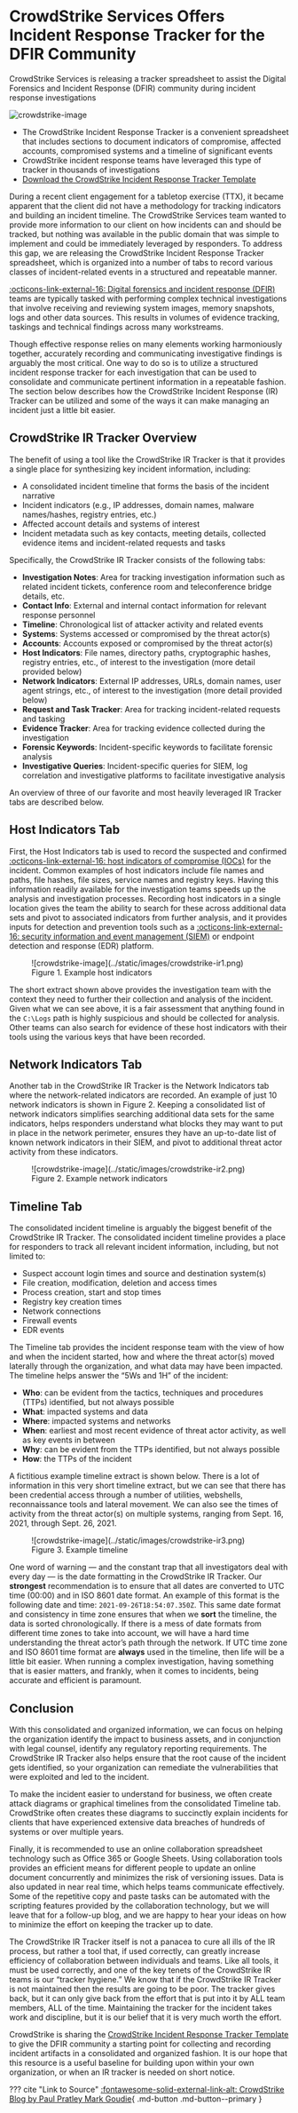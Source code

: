 # CrowdStrike Services Offers Incident Response Tracker for the DFIR Community

CrowdStrike Services is releasing a tracker spreadsheet to assist the Digital Forensics and Incident Response (DFIR) community during incident response investigations

![crowdstrike-image](../static/images/crowdstrike-ir-overview.jpeg)

- The CrowdStrike Incident Response Tracker is a convenient spreadsheet that includes sections to document indicators of compromise, affected accounts, compromised systems and a timeline of significant events
- CrowdStrike incident response teams have leveraged this type of tracker in thousands of investigations
- [Download the CrowdStrike Incident Response Tracker Template](../static/docs/CrowdStrike-Incident-Response-Tracker-Template.xlsx)

During a recent client engagement for a tabletop exercise (TTX), it became apparent that the client did not have a methodology for tracking indicators and building an incident timeline. The CrowdStrike Services team wanted to provide more information to our client on how incidents can and should be tracked, but nothing was available in the public domain that was simple to implement and could be immediately leveraged by responders. To address this gap, we are releasing the CrowdStrike Incident Response Tracker spreadsheet, which is organized into a number of tabs to record various classes of incident-related events in a structured and repeatable manner. 

[:octicons-link-external-16: Digital forensics and incident response (DFIR)](https://www.crowdstrike.com/cybersecurity-101/digital-forensics-and-incident-response-dfir/) teams are typically tasked with performing complex technical investigations that involve receiving and reviewing system images, memory snapshots, logs and other data sources. This results in volumes of evidence tracking, taskings and technical findings across many workstreams. 

Though effective response relies on many elements working harmoniously together, accurately recording and communicating investigative findings is arguably the most critical. One way to do so is to utilize a structured incident response tracker for each investigation that can be used to consolidate and communicate pertinent information in a repeatable fashion. The section below describes how the CrowdStrike Incident Response (IR) Tracker can be utilized and some of the ways it can make managing an incident just a little bit easier.

## CrowdStrike IR Tracker Overview

The benefit of using a tool like the CrowdStrike IR Tracker is that it provides a single place for synthesizing key incident information, including:

- A consolidated incident timeline that forms the basis of the incident narrative
- Incident indicators (e.g., IP addresses, domain names, malware names/hashes, registry entries, etc.)
- Affected account details and systems of interest
- Incident metadata such as key contacts, meeting details, collected evidence items and incident-related requests and tasks

Specifically, the CrowdStrike IR Tracker consists of the following tabs:

- **Investigation Notes**: Area for tracking investigation information such as related incident tickets, conference room and teleconference bridge details, etc. 
- **Contact Info**: External and internal contact information for relevant response personnel
- **Timeline**: Chronological list of attacker activity and related events
- **Systems**: Systems accessed or compromised by the threat actor(s)
- **Accounts**: Accounts exposed or compromised by the threat actor(s)
- **Host Indicators**: File names, directory paths, cryptographic hashes, registry entries, etc., of interest to the investigation (more detail provided below)
- **Network Indicators**: External IP addresses, URLs, domain names, user agent strings, etc., of interest to the investigation (more detail provided below)
- **Request and Task Tracker**: Area for tracking incident-related requests and tasking
- **Evidence Tracker**: Area for tracking evidence collected during the investigation
- **Forensic Keywords**: Incident-specific keywords to facilitate forensic analysis
- **Investigative Queries**: Incident-specific queries for SIEM, log correlation and investigative platforms to facilitate investigative analysis 

An overview of three of our favorite and most heavily leveraged IR Tracker tabs are described below.

## Host Indicators Tab

First, the Host Indicators tab is used to record the suspected and confirmed [:octicons-link-external-16: host indicators of compromise (IOCs)](https://www.crowdstrike.com/cybersecurity-101/indicators-of-compromise/) for the incident. Common examples of host indicators include file names and paths, file hashes, file sizes, service names and registry keys. Having this information readily available for the investigation teams speeds up the analysis and investigation processes. Recording host indicators in a single location gives the team the ability to search for these across additional data sets and pivot to associated indicators from further analysis, and it provides inputs for detection and prevention tools such as a [:octicons-link-external-16: security information and event management (SIEM)](https://www.crowdstrike.com/cybersecurity-101/security-information-and-event-management-siem/) or endpoint detection and response (EDR) platform.

<figure markdown>
  ![crowdstrike-image](../static/images/crowdstrike-ir1.png)
  <figcaption>Figure 1. Example host indicators</figcaption>
</figure>

The short extract shown above provides the investigation team with the context they need to further their collection and analysis of the incident. Given what we can see above, it is a fair assessment that anything found in the `C:\Logs` path is highly suspicious and should be collected for analysis. Other teams can also search for evidence of these host indicators with their tools using the various keys that have been recorded.

## Network Indicators Tab

Another tab in the CrowdStrike IR Tracker is the Network Indicators tab where the network-related indicators are recorded. An example of just 10 network indicators is shown in Figure 2. Keeping a consolidated list of network indicators simplifies searching additional data sets for the same indicators, helps responders understand what blocks they may want to put in place in the network perimeter, ensures they have an up-to-date list of known network indicators in their SIEM, and pivot to additional threat actor activity from these indicators.

<figure markdown>
  ![crowdstrike-image](../static/images/crowdstrike-ir2.png)
  <figcaption>Figure 2. Example network indicators</figcaption>
</figure>

## Timeline Tab

The consolidated incident timeline is arguably the biggest benefit of the CrowdStrike IR Tracker. The consolidated incident timeline provides a place for responders to track all relevant incident information, including, but not limited to:

- Suspect account login times and source and destination system(s)
- File creation, modification, deletion and access times 
- Process creation, start and stop times 
- Registry key creation times
- Network connections
- Firewall events
- EDR events

The Timeline tab provides the incident response team with the view of how and when the incident started, how and where the threat actor(s) moved laterally through the organization, and what data may have been impacted. The timeline helps answer the “5Ws and 1H” of the incident: 

- **Who**: can be evident from the tactics, techniques and procedures (TTPs) identified, but not always possible 
- **What**: impacted systems and data 
- **Where**: impacted systems and networks 
- **When**: earliest and most recent evidence of threat actor activity, as well as key events in between
- **Why**: can be evident from the TTPs identified, but not always possible
- **How**: the TTPs of the incident

A fictitious example timeline extract is shown below. There is a lot of information in this very short timeline extract, but we can see that there has been credential access through a number of utilities, webshells, reconnaissance tools and lateral movement. We can also see the times of activity from the threat actor(s) on multiple systems, ranging from Sept. 16, 2021, through Sept. 26, 2021.

<figure markdown>
  ![crowdstrike-image](../static/images/crowdstrike-ir3.png)
  <figcaption>Figure 3. Example timeline</figcaption>
</figure>

One word of warning — and the constant trap that all investigators deal with every day — is the date formatting in the CrowdStrike IR Tracker. Our **strongest** recommendation is to ensure that all dates are converted to UTC time (00:00) and in ISO 8601 date format. An example of this format is the following date and time: `2021-09-26T18:54:07.350Z`. This same date format and consistency in time zone ensures that when we **sort** the timeline, the data is sorted chronologically. If there is a mess of date formats from different time zones to take into account, we will have a hard time understanding the threat actor’s path through the network. If UTC time zone and ISO 8601 time format are **always** used in the timeline, then life will be a little bit easier. When running a complex investigation, having something that is easier matters, and frankly, when it comes to incidents, being accurate and efficient is paramount.

## Conclusion

With this consolidated and organized information, we can focus on helping the organization identify the impact to business assets, and in conjunction with legal counsel, identify any regulatory reporting requirements. The CrowdStrike IR Tracker also helps ensure that the root cause of the incident gets identified, so your organization can remediate the vulnerabilities that were exploited and led to the incident. 

To make the incident easier to understand for business, we often create attack diagrams or graphical timelines from the consolidated Timeline tab. CrowdStrike often creates these diagrams to succinctly explain incidents for clients that have experienced extensive data breaches of hundreds of systems or over multiple years. 

Finally, it is recommended to use an online collaboration spreadsheet technology such as Office 365 or Google Sheets. Using collaboration tools provides an efficient means for different people to update an online document concurrently and minimizes the risk of versioning issues. Data is also updated in near real time, which helps teams communicate effectively. Some of the repetitive copy and paste tasks can be automated with the scripting features provided by the collaboration technology, but we will leave that for a follow-up blog, and we are happy to hear your ideas on how to minimize the effort on keeping the tracker up to date.

The CrowdStrike IR Tracker itself is not a panacea to cure all ills of the IR process, but rather a tool that, if used correctly, can greatly increase efficiency of collaboration between individuals and teams. Like all tools, it must be used correctly, and one of the key tenets of the CrowdStrike IR teams is our “tracker hygiene.” We know that if the CrowdStrike IR Tracker is not maintained then the results are going to be poor. The tracker gives back, but it can only give back from the effort that is put into it by ALL team members, ALL of the time. Maintaining the tracker for the incident takes work and discipline, but it is our belief that it is very much worth the effort.

CrowdStrike is sharing the [CrowdStrike Incident Response Tracker Template](../static/docs/CrowdStrike-Incident-Response-Tracker-Template.xlsx) to give the DFIR community a starting point for collecting and recording incident artifacts in a consolidated and organized fashion. It is our hope that this resource is a useful baseline for building upon within your own organization, or when an IR tracker is needed on short notice.


??? cite "Link to Source"
    [:fontawesome-solid-external-link-alt: CrowdStrike Blog by Paul Pratley Mark Goudie](https://www.crowdstrike.com/blog/crowdstrike-releases-digital-forensics-and-incident-response-tracker/){ .md-button .md-button--primary }